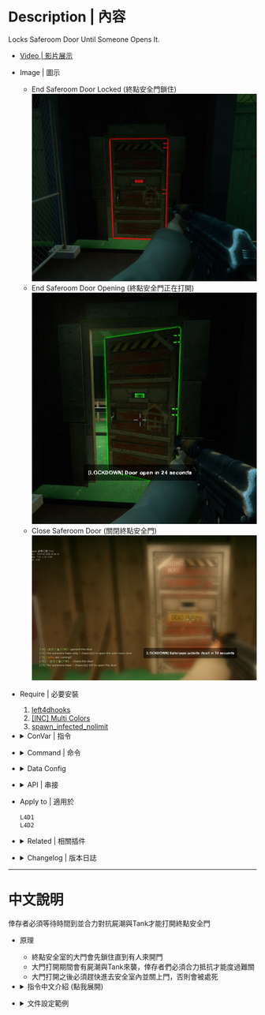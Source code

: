# Description | 內容
Locks Saferoom Door Until Someone Opens It.

* [Video | 影片展示](https://youtu.be/ayPZ-XUbBkc)

* Image | 圖示
    * End Saferoom Door Locked (終點安全門鎖住)
    <br/>![lockdown_system-l4d2_1](image/lockdown_system-l4d2_1.jpg)
    * End Saferoom Door Opening (終點安全門正在打開)
    <br/>![lockdown_system-l4d2_2](image/lockdown_system-l4d2_2.jpg)
    * Close Saferoom Door (關閉終點安全門)
    <br/>![lockdown_system-l4d2_3](image/lockdown_system-l4d2_3.jpg)

* Require | 必要安裝
    1. [left4dhooks](https://forums.alliedmods.net/showthread.php?t=321696)
    2. [[INC] Multi Colors](https://github.com/fbef0102/L4D1_2-Plugins/releases/tag/Multi-Colors)
    3. [spawn_infected_nolimit](https://github.com/fbef0102/L4D1_2-Plugins/tree/master/spawn_infected_nolimit)

* <details><summary>ConVar | 指令</summary>

    * cfg/sourcemod/lockdown_system-l4d2.cfg
        ```php
        // If 1, Enable saferoom door status Announcements
        lockdown_system-l4d2_announce "1"

        // Duration Of Anti-Farm
        lockdown_system-l4d2_anti-farm_duration "50"

        // Change how Count Down Timer Hint displays. (0: Disable, 1:In chat, 2: In Hint Box, 3: In center text)
        lockdown_system-l4d2_count_hint_type "2"

        // Duration Of Lockdown
        lockdown_system-l4d2_duration "100"

        // (L4D2) The default value for saferoom door glow range.
        lockdown_system-l4d2_glow_range "550"

        // (L4D2) The default glow color for saferoom door when lock. Three values between 0-255 separated by spaces. RGB Color255 - Red Green Blue.
        lockdown_system-l4d2_lock_glow_color "255 0 0"

        // Number Of Mobs To Spawn (-1=infinite horde, 0=Off)
        lockdown_system-l4d2_mobs "5"

        // After saferoom door is opened, how many chance can the survivors open the door. (0=Can't open door after close, -1=No limit)
        lockdown_system-l4d2_open_chance "2"

        // Time Interval to spawn a tank when door is opening (0=off)
        lockdown_system-l4d2_opening_tank_interval "50"

        // After saferoom door is opened, slay players who are not inside saferoom in seconds. (0=off)
        lockdown_system-l4d2_outside_slay_duration "60"

        // What percentage of the ALIVE survivors must assemble near the saferoom door before open. (0=off)
        lockdown_system-l4d2_percentage_survivors_near_saferoom "50"

        // How many seconds to lock after opening and closing the saferoom door.
        lockdown_system-l4d2_prevent_spam_duration "3.0"

        // If 1, prevent AI survivor from opening and closing the door.
        lockdown_system-l4d2_spam_bot_disable "1"

        // 0=Off. 1=Display a message showing who opened or closed the saferoom door.
        lockdown_system-l4d2_spam_hint "1"

        // If 1, Enable Tank Demolition, server will spawn tank after door open 
        lockdown_system-l4d2_tank_demolition_after "1"

        // If 1, Enable Tank Demolition, server will spawn tank before door open 
        lockdown_system-l4d2_tank_demolition_before "1"

        // 0=Off. 1=Teleport common, special infected if they touch the door inside saferoom when door is opening. (prevent spawning and be stuck inside the saferoom, only works if Lockdown Type is 2)
        lockdown_system-l4d2_teleport "1"

        // Lockdown Type: 0=Random, 1=Improved (opening slowly), 2=Default
        lockdown_system-l4d2_type "0"

        // (L4D2) The default glow color for saferoom door when unlock. Three values between 0-255 separated by spaces. RGB Color255 - Red Green Blue.
        lockdown_system-l4d2_unlock_glow_color "200 200 200"
        ```
</details>

* <details><summary>Command | 命令</summary>

    None
</details>

* <details><summary>Data Config</summary>
  
	* data/mapinfo.txt
		```php
		"MapInfo"
		{
            "c1m3_mall" // map name
            {	
                "lockdown_system-l4d2_opening_tank" "2" //Numbers of tanks to spawn during opening door in this maps
            }
            
            "c10m3_ranchhouse"
            {
                "lockdown_system-l4d2_off" "1" // disable plugin in this map
            }

			...
		}
		```
</details>

* <details><summary>API | 串接</summary>

    ```c
    /**
    * @brief Called when saferoom door is completely opened
    *
    * @param sKeyMan    client name who opened the saferoom door.
    *
    * @noreturn
    */
    forward void L4D2_OnLockDownOpenDoorFinish(const char[] sKeyMan);
    ```
</details>

* Apply to | 適用於
    ```
    L4D1
    L4D2
    ```

* <details><summary>Related | 相關插件</summary>

    1. [end_safedoor_teleport](https://github.com/fbef0102/Game-Private_Plugin/tree/main/Plugin_%E6%8F%92%E4%BB%B6/Special_Infected_%E7%89%B9%E6%84%9F/end_safedoor_teleport): Teleport ci/si/tank outside the end saferoom if they spawn inside
        * 如果 普通感染者/特感/Tank 生在終點安全室裡面，則將他們傳送到門前 (避免卡在終點安全室裡面)
    2. [l4d_rescue_vehicle_leave_timer](https://github.com/fbef0102/L4D2-Plugins/tree/master/l4d_rescue_vehicle_leave_timer): When rescue vehicle arrived and a timer will display how many time left for vehicle leaving. If a player is not on rescue vehicle or zone, slay him
        * 救援來臨之後，未在時間內上救援載具逃亡的玩家將處死
    3. [antisaferoomdooropen](https://github.com/fbef0102/Game-Private_Plugin/tree/main/Plugin_%E6%8F%92%E4%BB%B6/Survivor_%E4%BA%BA%E9%A1%9E/antisaferoomdooropen): Start Saferoom door anti open + teleport survivor back to safe area when leaving out saferoom until certain time pass
        * 起始安全室的安全門將會鎖住直到時間結束 + 沒有安全門的關卡一旦離開安全區域會傳送回起始安全區域
    4. [Saferoom Lock Scavenge by Earendil](https://forums.alliedmods.net/showthread.php?p=2750321): Players must complete a small scavenge event to unlock the saferoom
        * 必須罐汽油桶才能解鎖安全門
</details>

* <details><summary>Changelog | 版本日誌</summary>

    ```php
    //cravenge @ 2016-2019
    //HarryPotter @ 2020-2024
    ```
    * v5.8 (2024-2-20)
        * Update Cvars
        * Add Data config to disable plugin in which maps

    * v5.7 (2024-2-4)
        * Update Cvars

    * v5.6 (2024-1-27)
        * Delete Gamedata
        * Require <spawn_infected_nolimit>

    * v5.5 (2023-6-20)
        * Require lef4dhooks v1.33 or above
        * Fixed bot unable to open and close normal door on the whole map.

    * v5.2
        * [AlliedModder Post](https://forums.alliedmods.net/showpost.php?p=2712869&postcount=54)
        * Remake Code
        * ProdigySim's method for indirectly getting signatures added, created the whole code for indirectly getting signatures so the plugin can now withstand most updates to L4D2! (Thanks to [Shadowysn](https://forums.alliedmods.net/showthread.php?t=320849) and [ProdigySim](https://github.com/ProdigySim/DirectInfectedSpawn))
        * Update L4D2 "The Last Stand" gamedata
        * Translation support
        * Workng in L4D2 "The Last Stand" Map
        * Replace Left 4 Downtown 2 extension with Left 4 DHooks Direct
        * Remove Convar "Lockdown_system-l4d(2)_menu".
        * fixed plugin not working in versus.
        * Percentage of the ALIVE survivors must assemble near the saferoom door before open. (prevent rushing players)
        * display who open/close the door
        * spawn a tank before door open
        * spawn multi tanks after door open
        * keep spawning a tank when door is opening (players will not feel boring)
        * display a message showing who opened or closed the saferoom door. (everyone will know who spamming the door)
        * after Safe room door is opened, set a timer to count down. Slay players who still are not inside the saferoom. (prevent cowards)
        * when door is opening, if any common or infected spawns inside the saferoom, teleport them outside. (prevent being stuck inside the saferoom)
        * stop AI survivor from opening and closing the door. (prevent stupid bots from spamming the door)
        * Set the door glow color
        * Seconds to lock door after opening and closing the saferoom door.
        * after saferoom door is opened, how many chance can the survivors open the door. (stop noobs from playing the doors)
        * Made compatible with the "Saferoom Lock: Scavenge" plugin version 1.2.2+ by Earendil.
        
    * v1.7
        * [Original Post by cravenge](https://forums.alliedmods.net/showthread.php?t=281305)
</details>

- - - -
# 中文說明
倖存者必須等待時間到並合力對抗屍潮與Tank才能打開終點安全門

* 原理
    * 終點安全室的大門會先鎖住直到有人來開門
    * 大門打開期間會有屍潮與Tank來襲，倖存者們必須合力抵抗才能度過難關
    * 大門打開之後必須趕快進去安全室內並關上門，否則會被處死

* <details><summary>指令中文介紹 (點我展開)</summary>

    * cfg/sourcemod/lockdown_system-l4d2.cfg
        ```php
        // 為1時, 顯示安全室大門的狀態
        lockdown_system-l4d2_announce "1"

        // 當有人開門並且有Tank在場時，必須等待50秒或者殺死Tank <= 避免略過tank不殺死直衝終點
        lockdown_system-l4d2_anti-farm_duration "50"

        // 開門倒數計時該如何顯示? (0: 不顯示, 1: 聊天視窗, 2: 下方黑底白字, 3: 螢幕中央)
        lockdown_system-l4d2_count_hint_type "2"

        // 大門開啟時間
        lockdown_system-l4d2_duration "100"

        // (L4D2) 大門發光的範圍
        lockdown_system-l4d2_glow_range "550"

        // (L4D2) 大門鎖住狀態的光圈顏色
        lockdown_system-l4d2_lock_glow_color "255 0 0"

        // (L4D2) 大門解鎖狀態的光圈顏色
        lockdown_system-l4d2_unlock_glow_color "200 200 200"

        // 大門開啟期間屍潮生成的數量 (-1=無限屍潮, 0=不要生成屍潮)
        lockdown_system-l4d2_mobs "5"

        // 大門開啟之後，倖存者只有兩次機會能再度打開大門. (0=關閉之後不能再打開, -1=無限制) <= 不給傻B機會
        lockdown_system-l4d2_open_chance "2"

        // 大門開啟期間，每50秒生成一隻Tank (0=不生成)
        lockdown_system-l4d2_opening_tank_interval "50"

        // 大門開啟之後經過60秒，如果還有倖存者逗留在門外，將處死 (0=關閉) <= 避免傻B在外面逗留
        lockdown_system-l4d2_outside_slay_duration "60"

        // 必須隊內存活的倖存者們有50%的人集合在安全室附近，才能打開大門 (0=關閉)  <= 避免傻B一個人拋棄隊伍抵達安全室
        lockdown_system-l4d2_percentage_survivors_near_saferoom "50"

        // 開關門之後鎖住3秒鐘，任何人不得開關門 <= 避免傻B在玩門
        lockdown_system-l4d2_prevent_spam_duration "3.0"

        // 為1時, 禁止Bot開門與關門
        lockdown_system-l4d2_spam_bot_disable "1"

        // 0=關閉. 1=顯示哪位玩家開關門.  <= 可以知道誰是兇手開門
        lockdown_system-l4d2_spam_hint "1"

        // 為1時, 大門開啟之後，生成大量的Tank
        lockdown_system-l4d2_tank_demolition_after "1"

        // 為1時, 大門開啟之前，生成一隻Tank
        lockdown_system-l4d2_tank_demolition_before "1"

        // 0=關閉. 1=大門開啟期間，安全室內的普通感染者與特感碰到門會傳送到門外 (避免他們都生在室內卡住, 只有lockdown_system-l4d2_type指令是2才會運作)
        lockdown_system-l4d2_teleport "1"

        // 大門開啟方式: 0=隨機, 1=緩慢地打開, 2=預設
        lockdown_system-l4d2_type "0"
        ```
</details>

* <details><summary>文件設定範例</summary>
  
	* data/mapinfo.txt
		```php
		"MapInfo"
		{
            "c1m3_mall" // 地圖名
            {	
                "lockdown_system-l4d2_opening_tank" "2" // 大門開啟期間，生成Tank的數量 (沒有寫則預設是1)
            }
            
            "c10m3_ranchhouse"
            {
                "lockdown_system-l4d2_off" "1" // 1=在這張地圖關閉此插件 (沒有寫則自動開啟)
            }

			...
		}
		```
</details>